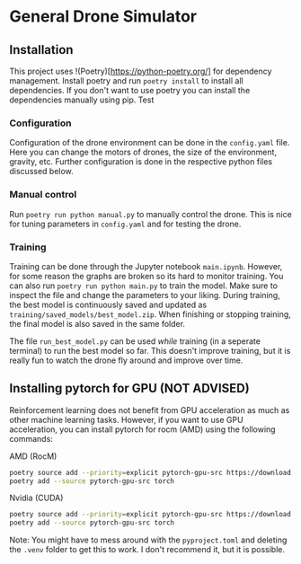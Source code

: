 # General Drone Simulator
## Installation
This project uses !(Poetry)[https://python-poetry.org/] for dependency management. Install poetry and run `poetry install` to install all dependencies. 
If you don't want to use poetry you can install the dependencies manually using pip.
Test
### Configuration
Configuration of the drone environment can be done in the `config.yaml` file. Here you can change the motors of drones, the size of the environment, gravity, etc.
Further configuration is done in the respective python files discussed below.

### Manual control
Run `poetry run python manual.py` to manually control the drone. This is nice for tuning parameters in `config.yaml` and for testing the drone.

### Training
Training can be done through the Jupyter notebook `main.ipynb`. However, for some reason the graphs are broken so its hard to monitor training.
You can also run `poetry run python main.py` to train the model. Make sure to inspect the file and change the parameters to your liking.
During training, the best model is continuously saved and updated as `training/saved_models/best_model.zip`. When finishing or stopping training, the final model is also saved in the same folder.

The file `run_best_model.py` can be used *while* training (in a seperate terminal) to run the best model so far. This doesn't improve training, but it is really fun to watch the drone fly around and improve over time.

## Installing pytorch for GPU (NOT ADVISED)
Reinforcement learning does not benefit from GPU acceleration as much as other machine learning tasks. However, if you want to use GPU acceleration, you can install pytorch for rocm (AMD) using the following commands:

AMD (RocM)
```bash
poetry source add --priority=explicit pytorch-gpu-src https://download.pytorch.org/whl/rocm5.6
poetry add --source pytorch-gpu-src torch
```

Nvidia (CUDA)
```bash
poetry source add --priority=explicit pytorch-gpu-src https://download.pytorch.org/whl/cu118
poetry add --source pytorch-gpu-src torch
```

Note: You might have to mess around with the `pyproject.toml` and deleting the `.venv` folder to get this to work. I don't recommend it, but it is possible.